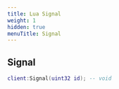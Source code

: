 ```yaml
---
title: Lua Signal
weight: 1
hidden: true
menuTitle: Signal
---
```

## Signal
```lua
client:Signal(uint32 id); -- void
```